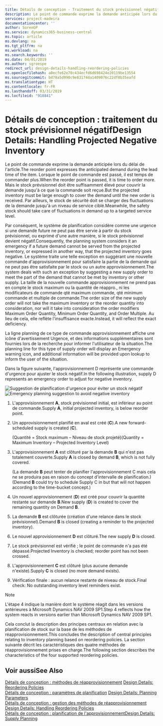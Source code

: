 ```yaml
---
title: Détails de conception - Traitement du stock prévisionnel négatif | Microsoft Docs
description: Le point de commande exprime la demande anticipée lors du délai de l'article. Lorsque le point de commande est passé, il est temps de commander plus. Mais le stock prévisionnel doit être suffisamment élevé pour couvrir la demande jusqu'à ce que la commande soit reçue. Par ailleurs, le stock de sécurité doit se charger des fluctuations de la demande jusqu'à un niveau de service ciblé.
services: project-madeira
documentationcenter: ''
author: SorenGP
ms.service: dynamics365-business-central
ms.topic: article
ms.devlang: na
ms.tgt_pltfrm: na
ms.workload: na
ms.search.keywords: ''
ms.date: 04/01/2019
ms.author: sgroespe
redirect_url: design-details-handling-reordering-policies
ms.openlocfilehash: a0ecfe62e70c434ecfd6d698424e20119be13554
ms.sourcegitcommit: bd78a5d990c9e83174da1409076c22df8b35eafd
ms.translationtype: HT
ms.contentlocale: fr-FR
ms.lasthandoff: 03/31/2019
ms.locfileid: "918841"
---
```

# <a name="design-details-handling-projected-negative-inventory"></a><span data-ttu-id="5f6b3-106">Détails de conception : traitement du stock prévisionnel négatif</span><span class="sxs-lookup"><span data-stu-id="5f6b3-106">Design Details: Handling Projected Negative Inventory</span></span>
<span data-ttu-id="5f6b3-107">Le point de commande exprime la demande anticipée lors du délai de l'article.</span><span class="sxs-lookup"><span data-stu-id="5f6b3-107">The reorder point expresses the anticipated demand during the lead time of the item.</span></span> <span data-ttu-id="5f6b3-108">Lorsque le point de commande est passé, il est temps de commander plus.</span><span class="sxs-lookup"><span data-stu-id="5f6b3-108">When the reorder point is passed, it is time to order more.</span></span> <span data-ttu-id="5f6b3-109">Mais le stock prévisionnel doit être suffisamment élevé pour couvrir la demande jusqu'à ce que la commande soit reçue.</span><span class="sxs-lookup"><span data-stu-id="5f6b3-109">But the projected inventory must be large enough to cover the demand until the new order is received.</span></span> <span data-ttu-id="5f6b3-110">Par ailleurs, le stock de sécurité doit se charger des fluctuations de la demande jusqu'à un niveau de service ciblé.</span><span class="sxs-lookup"><span data-stu-id="5f6b3-110">Meanwhile, the safety stock should take care of fluctuations in demand up to a targeted service level.</span></span>  

 <span data-ttu-id="5f6b3-111">Par conséquent, le système de planification considère comme une urgence si une demande future ne peut pas être servie à partir du stock prévisionnel, ou exprimé d'une autre manière, si le stock prévisionnel devient négatif.</span><span class="sxs-lookup"><span data-stu-id="5f6b3-111">Consequently, the planning system considers it an emergency if a future demand cannot be served from the projected inventory, or expressed in another way, that the projected inventory goes negative.</span></span> <span data-ttu-id="5f6b3-112">Le système traite une telle exception en suggérant une nouvelle commande d'approvisionnement pour satisfaire la partie de la demande qui ne peut pas être satisfaite par le stock ou un autre approvisionnement.</span><span class="sxs-lookup"><span data-stu-id="5f6b3-112">The system deals with such an exception by suggesting a new supply order to meet the part of the demand that cannot be met by inventory or other supply.</span></span> <span data-ttu-id="5f6b3-113">La taille de la nouvelle commande approvisionnement ne prend pas en compte le stock maximum ou la quantité de réappro., ni les modificateurs de commande qté maximum commande, qté minimum commande et multiple de commande.</span><span class="sxs-lookup"><span data-stu-id="5f6b3-113">The order size of the new supply order will not take the maximum inventory or the reorder quantity into consideration, nor will it take into consideration the order modifiers Maximum Order Quantity, Minimum Order Quantity, and Order Multiple.</span></span> <span data-ttu-id="5f6b3-114">Au lieu de cela, elle reflète l'insuffisance exacte.</span><span class="sxs-lookup"><span data-stu-id="5f6b3-114">Instead, it will reflect the exact deficiency.</span></span>  

 <span data-ttu-id="5f6b3-115">La ligne planning de ce type de commande approvisionnement affiche une icône d'avertissement Urgence, et des informations supplémentaires sont fournies lors de la recherche pour informer l'utilisateur de la situation.</span><span class="sxs-lookup"><span data-stu-id="5f6b3-115">The planning line for this type of supply order will display an Emergency warning icon, and additional information will be provided upon lookup to inform the user of the situation.</span></span>  

 <span data-ttu-id="5f6b3-116">Dans la figure suivante, l'approvisionnement D représente une commande d'urgence pour ajuster le stock négatif.</span><span class="sxs-lookup"><span data-stu-id="5f6b3-116">In the following illustration, supply D represents an emergency order to adjust for negative inventory.</span></span>  

 <span data-ttu-id="5f6b3-117">![Suggestion de planification d'urgence pour éviter un stock négatif](media/nav_app_supply_planning_2_negative_inventory.png "Suggestion de planification d'urgence pour éviter un stock négatif")</span><span class="sxs-lookup"><span data-stu-id="5f6b3-117">![Emergency planning suggestion to avoid negative inventory](media/nav_app_supply_planning_2_negative_inventory.png "Emergency planning suggestion to avoid negative inventory")</span></span>  

1.  <span data-ttu-id="5f6b3-118">L'approvisionnement **A**, stock prévisionnel initial, est inférieur au point de commande.</span><span class="sxs-lookup"><span data-stu-id="5f6b3-118">Supply **A**, initial projected inventory, is below reorder point.</span></span>  
2.  <span data-ttu-id="5f6b3-119">Un approvisionnement planifié en aval est créé (**C**).</span><span class="sxs-lookup"><span data-stu-id="5f6b3-119">A new forward-scheduled supply is created (**C**).</span></span>  

     <span data-ttu-id="5f6b3-120">(Quantité = Stock maximum – Niveau de stock projeté)</span><span class="sxs-lookup"><span data-stu-id="5f6b3-120">(Quantity = Maximum Inventory – Projected Inventory Level)</span></span>  
3.  <span data-ttu-id="5f6b3-121">L'approvisionnement **A** est clôturé par la demande **B** qui n'est pas totalement couverte.</span><span class="sxs-lookup"><span data-stu-id="5f6b3-121">Supply **A** is closed by demand **B**, which is not fully covered.</span></span>  

     <span data-ttu-id="5f6b3-122">(La demande **B** peut tenter de planifier l'approvisionnement C mais cela ne se produira pas en raison du concept d'intervalle de planification.)</span><span class="sxs-lookup"><span data-stu-id="5f6b3-122">(Demand **B** could try to schedule Supply C in but that will not happen according to the time-bucket concept.)</span></span>  
4.  <span data-ttu-id="5f6b3-123">Un nouvel approvisionnement (**D**) est créé pour couvrir la quantité restante sur demande **B**.</span><span class="sxs-lookup"><span data-stu-id="5f6b3-123">New supply (**D**) is created to cover the remaining quantity on Demand **B**.</span></span>  
5.  <span data-ttu-id="5f6b3-124">La demande **B** est clôturée (création d'une relance dans le stock prévisionnel).</span><span class="sxs-lookup"><span data-stu-id="5f6b3-124">Demand **B** is closed (creating a reminder to the projected inventory).</span></span>  
6.  <span data-ttu-id="5f6b3-125">Le nouvel approvisionnement **D** est clôturé.</span><span class="sxs-lookup"><span data-stu-id="5f6b3-125">The new supply **D** is closed.</span></span>  
7.  <span data-ttu-id="5f6b3-126">Le stock prévisionnel est vérifié ; le point de commande n'a pas été dépassé.</span><span class="sxs-lookup"><span data-stu-id="5f6b3-126">Projected Inventory is checked; reorder point has not been crossed.</span></span>  
8.  <span data-ttu-id="5f6b3-127">L'approvisionnement **C** est clôturé (plus aucune demande n'existe).</span><span class="sxs-lookup"><span data-stu-id="5f6b3-127">Supply **C** is closed (no more demand exists).</span></span>  
9. <span data-ttu-id="5f6b3-128">Vérification finale : aucun relance restante de niveau de stock.</span><span class="sxs-lookup"><span data-stu-id="5f6b3-128">Final check: No outstanding inventory level reminders exist.</span></span>  

> [!NOTE]  
>  <span data-ttu-id="5f6b3-129">L'étape 4 indique la manière dont le système réagit dans les versions antérieures à Microsoft Dynamics NAV 2009 SP1.</span><span class="sxs-lookup"><span data-stu-id="5f6b3-129">Step 4 reflects how the system reacts in versions earlier than Microsoft Dynamics NAV 2009 SP1.</span></span>  

 <span data-ttu-id="5f6b3-130">Cela conclut la description des principes centraux en relation avec la planification de stock sur la base de les méthodes de réapprovisionnement.</span><span class="sxs-lookup"><span data-stu-id="5f6b3-130">This concludes the description of central principles relating to inventory planning based on reordering policies.</span></span> <span data-ttu-id="5f6b3-131">La section suivante décrit les caractéristiques des quatre méthodes de réapprovisionnement prises en charge.</span><span class="sxs-lookup"><span data-stu-id="5f6b3-131">The following section describes the characteristics of the four supported reordering policies.</span></span>  

## <a name="see-also"></a><span data-ttu-id="5f6b3-132">Voir aussi</span><span class="sxs-lookup"><span data-stu-id="5f6b3-132">See Also</span></span>  
 <span data-ttu-id="5f6b3-133">[Détails de conception : méthodes de réapprovisionnement](design-details-reordering-policies.md) </span><span class="sxs-lookup"><span data-stu-id="5f6b3-133">[Design Details: Reordering Policies](design-details-reordering-policies.md) </span></span>  
 <span data-ttu-id="5f6b3-134">[Détails de conception : paramètres de planification](design-details-planning-parameters.md) </span><span class="sxs-lookup"><span data-stu-id="5f6b3-134">[Design Details: Planning Parameters](design-details-planning-parameters.md) </span></span>  
 <span data-ttu-id="5f6b3-135">[Détails de conception : gestion des méthodes de réapprovisionnement](design-details-handling-reordering-policies.md) </span><span class="sxs-lookup"><span data-stu-id="5f6b3-135">[Design Details: Handling Reordering Policies](design-details-handling-reordering-policies.md) </span></span>  
 [<span data-ttu-id="5f6b3-136">Détails de conception : planification de l'approvisionnement</span><span class="sxs-lookup"><span data-stu-id="5f6b3-136">Design Details: Supply Planning</span></span>](design-details-supply-planning.md)
